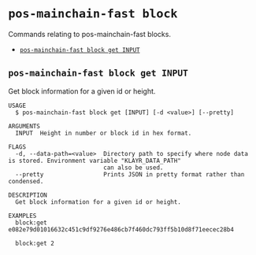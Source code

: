 # `pos-mainchain-fast block`

Commands relating to pos-mainchain-fast blocks.

- [`pos-mainchain-fast block get INPUT`](#pos-mainchain-fast-block-get-input)

## `pos-mainchain-fast block get INPUT`

Get block information for a given id or height.

```
USAGE
  $ pos-mainchain-fast block get [INPUT] [-d <value>] [--pretty]

ARGUMENTS
  INPUT  Height in number or block id in hex format.

FLAGS
  -d, --data-path=<value>  Directory path to specify where node data is stored. Environment variable "KLAYR_DATA_PATH"
                           can also be used.
  --pretty                 Prints JSON in pretty format rather than condensed.

DESCRIPTION
  Get block information for a given id or height.

EXAMPLES
  block:get e082e79d01016632c451c9df9276e486cb7f460dc793ff5b10d8f71eecec28b4

  block:get 2
```
